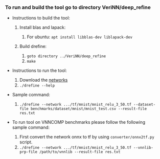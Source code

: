 ### To run and build the tool go to directory VeriNN/deep_refine

- Instructions to build the tool:
    1. Install blas and lapack:
        1. For ubuntu: `apt install libblas-dev liblapack-dev`

    1. Build drefine:
        1. `goto directory ../VeriNN/deep_refine`
        1. `make`
        
        
* Instructions to run the tool:
    1. Download the [networks](https://drive.google.com/drive/folders/1aV6A8X1naFioCzcamKY3MBX87H_F4uVh?usp=sharing)
    2. `./drefine --help`
    
* Sample command:
   1. `./drefine --network .../tf/mnist/mnist_relu_3_50.tf --dataset-file benchmarks/dataset/mnist/mnist_test.csv --result-file res.txt` 
    
* To run tool on VNNCOMP benchmarks please follow the following sample command: 
    1. First convert the network onnx to tf by using `converter/onnx2tf.py` script. 
    1. `./drefine --network .../tf/mnist/mnist_relu_3_50.tf --vnnlib-prp-file /path/to/vnnlib --result-file res.txt` 






